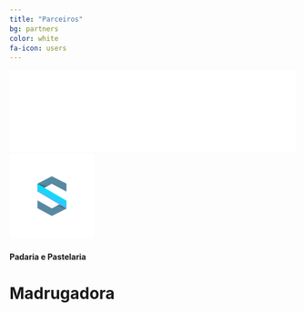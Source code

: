 ```yaml
---
title: "Parceiros"
bg: partners
color: white
fa-icon: users
---
```


<div class="row partners">
  <div class="col s12 partner">
    <a href="http://eurotux.com" target="blank"><img src="img/partners/eurotux.png"/></a>
  </div>
  <div class="col s12 partner">
    <a href="http://subvisual.co" target="blank"><img src="img/partners/subvisual.png"/></a>
  </div>
  <div class="col s12 partner">
    <div class="valign">
      <h4> Padaria e Pastelaria </h4>
      <h1> Madrugadora </h1>
    </div>
  </div>
</div>

